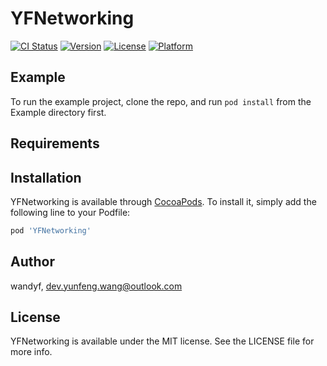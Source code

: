 # YFNetworking

[![CI Status](https://img.shields.io/travis/wandyf/YFNetworking.svg?style=flat)](https://travis-ci.org/wandyf/YFNetworking)
[![Version](https://img.shields.io/cocoapods/v/YFNetworking.svg?style=flat)](https://cocoapods.org/pods/YFNetworking)
[![License](https://img.shields.io/cocoapods/l/YFNetworking.svg?style=flat)](https://cocoapods.org/pods/YFNetworking)
[![Platform](https://img.shields.io/cocoapods/p/YFNetworking.svg?style=flat)](https://cocoapods.org/pods/YFNetworking)

## Example

To run the example project, clone the repo, and run `pod install` from the Example directory first.

## Requirements

## Installation

YFNetworking is available through [CocoaPods](https://cocoapods.org). To install
it, simply add the following line to your Podfile:

```ruby
pod 'YFNetworking'
```

## Author

wandyf, dev.yunfeng.wang@outlook.com

## License

YFNetworking is available under the MIT license. See the LICENSE file for more info.
